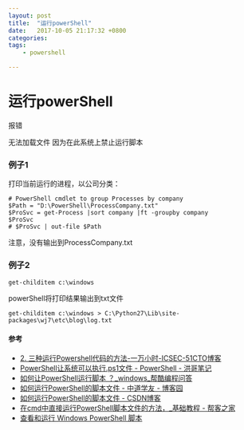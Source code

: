 ```yaml
---
layout: post
title:  "运行powerShell"
date:   2017-10-05 21:17:32 +0800
categories:  
tags: 
    - powershell

---
```


# 运行powerShell #

报错

无法加载文件 因为在此系统上禁止运行脚本


### 例子1 ###
打印当前运行的进程，以公司分类：

	# PowerShell cmdlet to group Processes by company
	$Path = "D:\PowerShell\ProcessCompany.txt"
	$ProSvc = get-Process |sort company |ft -groupby company 
	$ProSvc
	# $ProSvc | out-file $Path

注意，没有输出到ProcessCompany.txt

### 例子2 ###
	get-childitem c:\windows

powerShell将打印结果输出到txt文件
	
	get-childitem c:\windows > C:\Python27\Lib\site-packages\wj7\etc\blog\log.txt


#### 参考 ####

* [2. 三种运行Powershell代码的方法-一万小时-ICSEC-51CTO博客](http://blog.51cto.com/jamesoujj/185136)
* [PowerShell让系统可以执行.ps1文件 - PowerShell - 洪哥笔记](http://www.splaybow.com/post/powershellexecps1.html)
* [如何让PowerShell运行脚本 ？_windows_帮酷编程问答](https://ask.helplib.com/windows/post_134766)
* [如何运行PowerShell的脚本文件 - 中道学友 - 博客园](http://www.cnblogs.com/awpatp/archive/2012/07/17/2595018.html)
* [如何运行PowerShell的脚本文件 - CSDN博客](http://blog.csdn.net/lyncai/article/details/8259223)
* [在cmd中直接运行PowerShell脚本文件的方法，_基础教程 - 帮客之家](http://www.bkjia.com/jcjc/930514.html)
* [查看和运行 Windows PowerShell 脚本](https://technet.microsoft.com/zh-cn/library/cc917925.aspx)